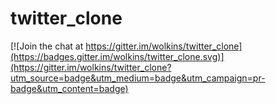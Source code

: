 # twitter_clone

[![Join the chat at https://gitter.im/wolkins/twitter_clone](https://badges.gitter.im/wolkins/twitter_clone.svg)](https://gitter.im/wolkins/twitter_clone?utm_source=badge&utm_medium=badge&utm_campaign=pr-badge&utm_content=badge)

